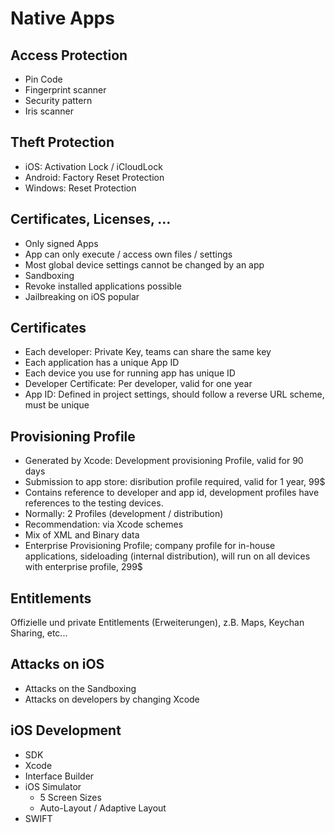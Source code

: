 # Native Apps
## Access Protection
  - Pin  Code
  - Fingerprint scanner
  - Security pattern
  - Iris scanner

## Theft Protection
  - iOS: Activation Lock / iCloudLock
  - Android: Factory Reset Protection
  - Windows: Reset Protection

## Certificates, Licenses, ...
  - Only signed Apps
  - App can only execute / access own files / settings
  - Most global device settings cannot be changed by an app
  - Sandboxing
  - Revoke installed applications possible
  - Jailbreaking on iOS popular

## Certificates
  - Each developer: Private Key, teams can share the same key
  - Each application has a unique App ID
  - Each device you use for running app has unique ID
  - Developer Certificate: Per developer, valid for one year
  - App ID: Defined in project settings, should follow a reverse URL scheme, must be unique

## Provisioning Profile
  - Generated by Xcode: Development provisioning Profile, valid for 90 days
  - Submission to app store: disribution profile required, valid for 1 year, 99$
  - Contains reference to developer and app id, development profiles have references to the testing devices.
  - Normally: 2 Profiles (development / distribution)
  - Recommendation: via Xcode schemes
  - Mix of XML and Binary data
  - Enterprise Provisioning Profile; company profile for in-house applications, sideloading (internal distribution), will run on all devices with enterprise profile, 299$

## Entitlements
Offizielle und private Entitlements (Erweiterungen), z.B. Maps, Keychan Sharing, etc...


## Attacks on iOS
  - Attacks on the Sandboxing
  - Attacks on developers by changing Xcode


## iOS Development
  - SDK
  - Xcode
  - Interface Builder
  - iOS Simulator
    - 5 Screen Sizes
    - Auto-Layout / Adaptive Layout
  - SWIFT
